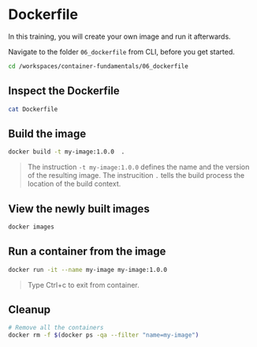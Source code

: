 # Dockerfile

In this training, you will create your own image and run it afterwards.

Navigate to the folder `06_dockerfile` from CLI, before you get started.

```bash
cd /workspaces/container-fundamentals/06_dockerfile
```

## Inspect the Dockerfile

```bash
cat Dockerfile
```

## Build the image

```bash
docker build -t my-image:1.0.0  .
```

>The instruction `-t my-image:1.0.0` defines the name and the version of the resulting image.
>The instrucition `.` tells the build process the location of the build context.

## View the newly built images

```bash
docker images
```

## Run a container from the image

```bash
docker run -it --name my-image my-image:1.0.0
```

>Type Ctrl+c to exit from container.

## Cleanup

```bash
# Remove all the containers
docker rm -f $(docker ps -qa --filter "name=my-image")
```
